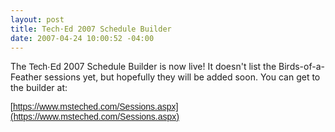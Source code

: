 ```yaml
---
layout: post
title: Tech·Ed 2007 Schedule Builder
date: 2007-04-24 10:00:52 -04:00
---
```


The <font face="Arial">Tech·Ed </font>2007 Schedule Builder is now live! It doesn't list the Birds-of-a-Feather sessions yet, but hopefully they will be added soon. You can get to the builder at:

<font face="Arial">[https://www.msteched.com/Sessions.aspx](https://www.msteched.com/Sessions.aspx)</font>
